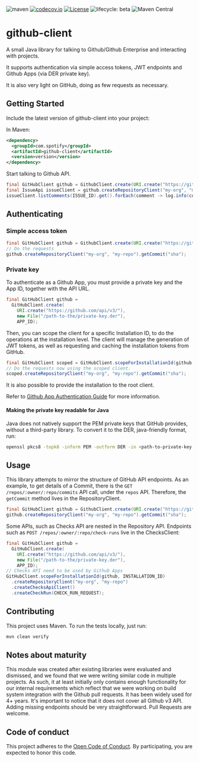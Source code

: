 ![maven](https://github.com/spotify/github-client/workflows/maven/badge.svg)
[![codecov.io](https://codecov.io/github/spotify/github-java-client/coverage.svg?branch=master)](https://codecov.io/github/spotify/github-java-client?branch=master)
[![License](https://img.shields.io/badge/License-Apache%202.0-blue.svg)](https://opensource.org/licenses/Apache-2.0)
![lifecycle: beta](https://img.shields.io/badge/lifecycle-beta-509bf5.svg)
![Maven Central](https://img.shields.io/maven-central/v/com.spotify/github-client)


# github-client

A small Java library for talking to Github/Github Enterprise and interacting with projects.

It supports authentication via simple access tokens, JWT endpoints and Github Apps (via DER private key).

It is also very light on GitHub, doing as few requests as necessary.

## Getting Started

Include the latest version of github-client into your project:

In Maven:
```xml
<dependency>
  <groupId>com.spotify</groupId>
  <artifactId>github-client</artifactId>
  <version>version</version>
</dependency>
```

Start talking to Github API.

```java
final GitHubClient github = GithubClient.create(URI.create("https://github.com/api/v3/"));
final IssueApi issueClient = github.createRepositoryClient("my-org", "my-repo").createIssueClient();
issueClient.listComments(ISSUE_ID).get().forEach(comment -> log.info(comment.body()));
```

## Authenticating

### Simple access token

```java
final GitHubClient github = GithubClient.create(URI.create("https://github.com/api/v3/"));
// Do the requests
github.createRepositoryClient("my-org", "my-repo").getCommit("sha");
```

### Private key

To authenticate as a Github App, you must provide a private key and the App ID, together with the API URL.

```java
final GitHubClient github =
  GitHubClient.create(
    URI.create("https://github.com/api/v3/"),
    new File("/path-to-the/private-key.der"),
    APP_ID);
```

Then, you can scope the client for a specific Installation ID, to do the operations at the installation level.
The client will manage the generation of JWT tokens, as well as requesting and caching the installation tokens
from GitHub.

```java
final GitHubClient scoped = GitHubClient.scopeForInstallationId(github, INSTALLATION_ID);
// Do the requests now using the scoped client.
scoped.createRepositoryClient("my-org", "my-repo").getCommit("sha");
```

It is also possible to provide the installation to the root client.

Refer to [Github App Authentication Guide](https://developer.github.com/apps/building-github-apps/authenticating-with-github-apps/) for more information.

#### Making the private key readable for Java

Java does not natively support the PEM private keys that GitHub provides, without a third-party library. To convert it to the DER, java-friendly format, run:

```bash
openssl pkcs8 -topk8 -inform PEM -outform DER -in <path-to-private-key.pem> -out <path-to-private_key.der> -nocrypt
```

## Usage

This library attempts to mirror the structure of GitHub API endpoints. As an example, to get details of a Commit, there is 
the `GET /repos/:owner/:repo/commits` API call, under the `repos` API. Therefore, the `getCommit` method lives in the RepositoryClient.

```java
final GitHubClient github = GithubClient.create(URI.create("https://github.com/api/v3/"));
github.createRepositoryClient("my-org", "my-repo").getCommit("sha");
```

Some APIs, such as Checks API are nested in the Repository API. Endpoints such as `POST /repos/:owner/:repo/check-runs` live in the ChecksClient:

```java
final GitHubClient github =
  GitHubClient.create(
    URI.create("https://github.com/api/v3/"),
    new File("/path-to-the/private-key.der"),
    APP_ID);
// Checks API need to be used by Github Apps
GitHubClient.scopeForInstallationId(github, INSTALLATION_ID)
  .createRepositoryClient("my-org", "my-repo")
  .createChecksApiClient()
  .createCheckRun(CHECK_RUN_REQUEST);
``` 

## Contributing

This project uses Maven. To run the tests locally, just run:

```bash
mvn clean verify
```

## Notes about maturity

This module was created after existing libraries were evaluated and dismissed, and we found that we were writing similar
code in multiple projects. As such, it at least initially only contains enough functionality for our internal requirements
which reflect that we were working on build system integration with the Github pull requests. It has been widely used for 4+ 
years. It's important to notice that it does not cover all Github v3 API. Adding missing endpoints should be very straightforward.
Pull Requests are welcome.

## Code of conduct
This project adheres to the [Open Code of Conduct][code-of-conduct]. By participating, you are expected to honor this code.

[code-of-conduct]: https://github.com/spotify/code-of-conduct/blob/master/code-of-conduct.md
